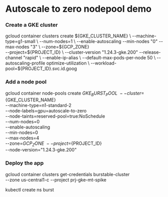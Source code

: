 # Autoscale to zero nodepool demo

### Create a GKE cluster
gcloud container clusters create ${GKE_CLUSTER_NAME} \
       --machine-type=g1-small \
       --num-nodes=1 \
       --enable-autoscaling --min-nodes "0" --max-nodes "3" \
       --zone=${GCP_ZONE} \
       --project=${PROJECT_ID} \
       --cluster-version "1.24.3-gke.200" --release-channel "rapid" \
       --enable-ip-alias \
       --default-max-pods-per-node 50 \
       --autoscaling-profile optimize-utilization \
       --workload-pool=${PROJECT_ID}.svc.id.goog

### Add a node pool
gcloud container node-pools create ${GKE_BURST_POOL} \
       --cluster=${GKE_CLUSTER_NAME} \
       --machine-type=n1-standard-2 \
       --node-labels=gpu=autoscale-to-zero \
       --node-taints=reserved-pool=true:NoSchedule  \
       --num-nodes=0 \
       --enable-autoscaling \
       --min-nodes=0 \
       --max-nodes=4 \
       --zone=${GCP_ZONE} \
       --project=${PROJECT_ID} \
       --node-version="1.24.3-gke.200"

### Deploy the app
gcloud container clusters get-credentials burstable-cluster \
--zone us-central1-c --project prj-gke-mt-spike

kubectl create ns burst 